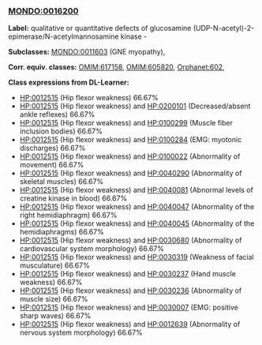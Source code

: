 
### [MONDO:0016200](http://purl.obolibrary.org/obo/MONDO_0016200)
**Label:** qualitative or quantitative defects of glucosamine (UDP-N-acetyl)-2-epimerase/N-acetylmannosamine kinase -

**Subclasses:** [MONDO:0011603](http://purl.obolibrary.org/obo/MONDO_0011603) (GNE myopathy), 

**Corr. equiv. classes:** [OMIM:617158](http://purl.obolibrary.org/obo/OMIM_617158), [OMIM:605820](http://purl.obolibrary.org/obo/OMIM_605820), [Orphanet:602](http://www.orpha.net/ORDO/Orphanet_602), 

**Class expressions from DL-Learner:**

- [HP:0012515](http://purl.obolibrary.org/obo/HP_0012515) (Hip flexor weakness) 66.67%
- [HP:0012515](http://purl.obolibrary.org/obo/HP_0012515) (Hip flexor weakness) and [HP:0200101](http://purl.obolibrary.org/obo/HP_0200101) (Decreased/absent ankle reflexes) 66.67%
- [HP:0012515](http://purl.obolibrary.org/obo/HP_0012515) (Hip flexor weakness) and [HP:0100299](http://purl.obolibrary.org/obo/HP_0100299) (Muscle fiber inclusion bodies) 66.67%
- [HP:0012515](http://purl.obolibrary.org/obo/HP_0012515) (Hip flexor weakness) and [HP:0100284](http://purl.obolibrary.org/obo/HP_0100284) (EMG: myotonic discharges) 66.67%
- [HP:0012515](http://purl.obolibrary.org/obo/HP_0012515) (Hip flexor weakness) and [HP:0100022](http://purl.obolibrary.org/obo/HP_0100022) (Abnormality of movement) 66.67%
- [HP:0012515](http://purl.obolibrary.org/obo/HP_0012515) (Hip flexor weakness) and [HP:0040290](http://purl.obolibrary.org/obo/HP_0040290) (Abnormality of skeletal muscles) 66.67%
- [HP:0012515](http://purl.obolibrary.org/obo/HP_0012515) (Hip flexor weakness) and [HP:0040081](http://purl.obolibrary.org/obo/HP_0040081) (Abnormal levels of creatine kinase in blood) 66.67%
- [HP:0012515](http://purl.obolibrary.org/obo/HP_0012515) (Hip flexor weakness) and [HP:0040047](http://purl.obolibrary.org/obo/HP_0040047) (Abnormality of the right hemidiaphragm) 66.67%
- [HP:0012515](http://purl.obolibrary.org/obo/HP_0012515) (Hip flexor weakness) and [HP:0040045](http://purl.obolibrary.org/obo/HP_0040045) (Abnormality of the hemidiaphragms) 66.67%
- [HP:0012515](http://purl.obolibrary.org/obo/HP_0012515) (Hip flexor weakness) and [HP:0030680](http://purl.obolibrary.org/obo/HP_0030680) (Abnormality of cardiovascular system morphology) 66.67%
- [HP:0012515](http://purl.obolibrary.org/obo/HP_0012515) (Hip flexor weakness) and [HP:0030319](http://purl.obolibrary.org/obo/HP_0030319) (Weakness of facial musculature) 66.67%
- [HP:0012515](http://purl.obolibrary.org/obo/HP_0012515) (Hip flexor weakness) and [HP:0030237](http://purl.obolibrary.org/obo/HP_0030237) (Hand muscle weakness) 66.67%
- [HP:0012515](http://purl.obolibrary.org/obo/HP_0012515) (Hip flexor weakness) and [HP:0030236](http://purl.obolibrary.org/obo/HP_0030236) (Abnormality of muscle size) 66.67%
- [HP:0012515](http://purl.obolibrary.org/obo/HP_0012515) (Hip flexor weakness) and [HP:0030007](http://purl.obolibrary.org/obo/HP_0030007) (EMG: positive sharp waves) 66.67%
- [HP:0012515](http://purl.obolibrary.org/obo/HP_0012515) (Hip flexor weakness) and [HP:0012639](http://purl.obolibrary.org/obo/HP_0012639) (Abnormality of nervous system morphology) 66.67%



